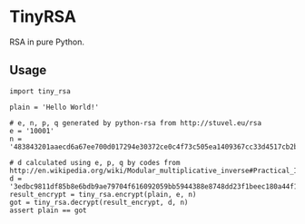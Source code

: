 # TinyRSA

RSA in pure Python.


## Usage

    import tiny_rsa

    plain = 'Hello World!'
    
    # e, n, p, q generated by python-rsa from http://stuvel.eu/rsa
    e = '10001'
    n = '483843201aaecd6a67ee700d017294e30372ce0c4f73c505ea1409367cc33d4517cb2b118da9a8242453a90e40db83b6cd011fbe19309781a5b0522dbd043959'
    
    # d calculated using e, p, q by codes from http://en.wikipedia.org/wiki/Modular_multiplicative_inverse#Practical_Implementation_in_Python
    d = '3edbc9811df85b8e6bdb9ae79704f616092059bb5944388e8748dd23f1beec180a44f1fdff67c08670b27e0253e1460c4651d685421e6007af37f1c4118a64a1'
    result_encrypt = tiny_rsa.encrypt(plain, e, n)
    got = tiny_rsa.decrypt(result_encrypt, d, n)
    assert plain == got

